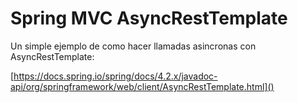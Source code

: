 # Spring MVC AsyncRestTemplate

Un simple ejemplo de como hacer llamadas asincronas con AsyncRestTemplate:

[https://docs.spring.io/spring/docs/4.2.x/javadoc-api/org/springframework/web/client/AsyncRestTemplate.html]()